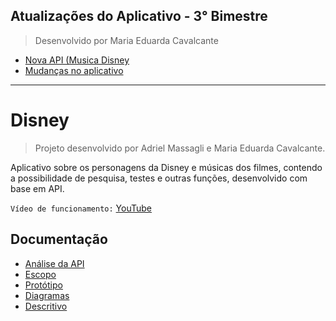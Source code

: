## Atualizações do Aplicativo - 3° Bimestre
> Desenvolvido por Maria Eduarda Cavalcante

* [Nova API (Musica Disney](https://github.com/MariaEduCavalcante/MusicaDisneyAPI)
* [Mudanças no aplicativo](https://github.com/MariaEduCavalcante/AppDisney/wiki/Escopo-de-Atualiza%C3%A7%C3%B5es)

***

# Disney

> Projeto desenvolvido por Adriel Massagli e Maria Eduarda Cavalcante.

Aplicativo sobre os personagens da Disney e músicas dos filmes, contendo a possibilidade de pesquisa, testes e outras funções, desenvolvido com base em API.

`Vídeo de funcionamento:` [YouTube](https://youtu.be/u-XHhvlUD8M)

## Documentação
* [Análise da API](https://github.com/MariaEduCavalcante/AppDisney/wiki/An%C3%A1lise-da-API-do-projeto)
* [Escopo](https://github.com/MariaEduCavalcante/AppDisney/wiki/Escopo)
* [Protótipo](https://github.com/MariaEduCavalcante/AppDisney/wiki/Prot%C3%B3tipo)
* [Diagramas](https://github.com/MariaEduCavalcante/AppDisney/wiki/Diagramas)
* [Descritivo](https://github.com/MariaEduCavalcante/AppDisney/wiki/Descritivo)
  


